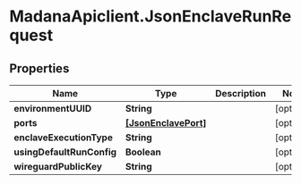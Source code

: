 # MadanaApiclient.JsonEnclaveRunRequest

## Properties

Name | Type | Description | Notes
------------ | ------------- | ------------- | -------------
**environmentUUID** | **String** |  | [optional] 
**ports** | [**[JsonEnclavePort]**](JsonEnclavePort.md) |  | [optional] 
**enclaveExecutionType** | **String** |  | [optional] 
**usingDefaultRunConfig** | **Boolean** |  | [optional] 
**wireguardPublicKey** | **String** |  | [optional] 



